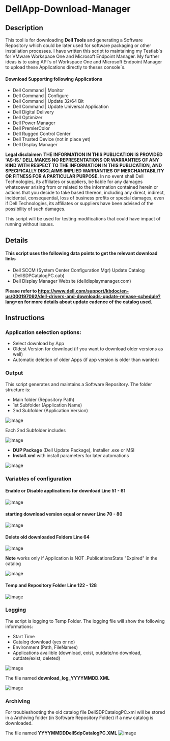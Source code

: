 # DellApp-Download-Manager 

## Description 

This tool is for downloading **Dell Tools** and generating a Software Repository which could be later used for software packaging or other installation processes. I have written this script to maintaining my Testlab´s for VMware Workspace One and Microsoft Endpoint Manager. My further ideas is to using API´s of Workspace One and Microsoft Endpoint Manager to upload these Applications directly to theses console´s. 

#### Download Supporting following Applications 

- Dell Command | Monitor 
- Dell Command | Configure 
- Dell Command | Update 32/64 Bit 
- Dell Command | Update Universal Application 
- Dell Digital Delivery 
- Dell Optimizer 
- Dell Power Manager 
- Dell PremierColor 
- Dell Rugged Control Center 
- Dell Trusted Device (not in place yet) 
- Dell Display Manager 


**Legal disclaimer: THE INFORMATION IN THIS PUBLICATION IS PROVIDED 'AS-IS.' DELL MAKES NO REPRESENTATIONS OR WARRANTIES OF ANY KIND WITH RESPECT TO THE INFORMATION IN THIS PUBLICATION, AND SPECIFICALLY DISCLAIMS IMPLIED WARRANTIES OF MERCHANTABILITY OR FITNESS FOR A PARTICULAR PURPOSE.** In no event shall Dell Technologies, its affiliates or suppliers, be liable for any damages whatsoever arising from or related to the information contained herein or actions that you decide to take based thereon, including any direct, indirect, incidental, consequential, loss of business profits or special damages, even if Dell Technologies, its affiliates or suppliers have been advised of the possibility of such damages. 

This script will be used for testing modifications that could have impact of running without issues. 

## Details 

#### This script uses the following data points to get the relevant download links 

- Dell SCCM (System Center Configuration Mgr) Update Catalog (DellSDPCatalogPC.cab) 
- Dell Display Manager Website (delldisplaymanager.com) 

**Please refer to https://www.dell.com/support/kbdoc/en-us/000197092/dell-drivers-and-downloads-update-release-schedule?lang=en for more details about update cadence of the catalog used.**

## Instructions 

### Application selection options: 

- Select download by App 
- Oldest Version for download (if you want to download older versions as well) 
- Automatic deletion of older Apps (if app version is older than wanted) 

### Output 
This script generates and maintains a Software Repository. The folder structure is: 

- Main folder (Repository Path) 
- 1st Subfolder (Application Name) 
- 2nd Subfolder (Application Version) 

![image](https://user-images.githubusercontent.com/99394991/167096958-5ab43d4a-35ff-4fc5-84b9-aa0cb47f02ea.png)

Each 2nd Subfolder includes 

![image](https://user-images.githubusercontent.com/99394991/167092419-74566301-127b-459a-806a-555d69357734.png)

- **DUP Package** (Dell Update Package), Installer .exe or MSI 
- **Install.xml** with install parameters for later automations 

![image](https://user-images.githubusercontent.com/99394991/167092334-32ec0c83-8b2e-47e6-a848-dfea7854f1b1.png)


### Variables of configuration 

#### **Enable or Disable applications for download** Line 51 - 61

![image](https://user-images.githubusercontent.com/99394991/167098249-7e5005f4-8668-403d-a714-ac3eaeefc5af.png)

 
#### **starting download version equal or newer** Line 70 - 80 

![image](https://user-images.githubusercontent.com/99394991/167102379-c06b727f-660a-49d0-ba1a-6b2788b18fec.png)

#### **Delete old downloaded Folders** Line 64

![image](https://user-images.githubusercontent.com/99394991/167101838-38a4e8f9-8289-46ad-9eab-1210f8fda383.png)

**Note** works only if Application is NOT .PublicationsState "Expired" in the catalog

![image](https://user-images.githubusercontent.com/99394991/167109524-ef6b66a3-1da3-4619-91d6-0082f8320e81.png)
 
#### **Temp and Repository Folder** Line 122 - 128 

![image](https://user-images.githubusercontent.com/99394991/167102887-c14eaf50-bb64-438e-a25f-be40af893283.png)
 

 
### Logging 

The script is logging to Temp Folder. The logging file will show the following informations:

- Start Time
- Catalog download (yes or no)
- Environment (Path, FileNames)
- Applications availible (download, exist, outdate/no download, outdate/exist, deleted)

![image](https://user-images.githubusercontent.com/99394991/167110860-3c732b22-60f0-4158-ab59-dfe159277de2.png)


The file named **download_log_YYYYMMDD.XML**

![image](https://user-images.githubusercontent.com/99394991/167092062-b2ebe782-7cce-4288-b41e-bc49f3bef51b.png)


### Archiving 
For troubleshooting the old catalog file DellSDPCatalogPC.xml will be stored in a Archiving folder (in Software Repository Folder) if a new catalog is downloaded.

The file named **YYYYMMDDDellSdpCatalogPC.XML**
![image](https://user-images.githubusercontent.com/99394991/167093085-77973550-3313-49ff-8c0b-ad91f488ff78.png)

